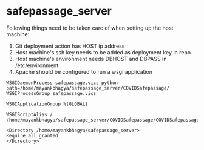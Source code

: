 # safepassage_server
Following things need to be taken care of when setting up the host machine:
1. Git deployment action has HOST ip address
2. Host machine's ssh key needs to be added as deployment key in repo
3. Host machine's environment needs DBHOST and DBPASS in /etc/environment
4. Apache should be configured to run a wsgi application

```
WSGIDaemonProcess safepassage.vics python-path=/home/mayankbhagya/safepassage_server/COVIDSafepassage/
WSGIProcessGroup safepassage.vics

WSGIApplicationGroup %{GLOBAL}

WSGIScriptAlias / /home/mayankbhagya/safepassage_server/COVIDSafepassage/COVIDSafepassage/wsgi.py

<Directory /home/mayankbhagya/safepassage_server>
Require all granted
</Directory>
```